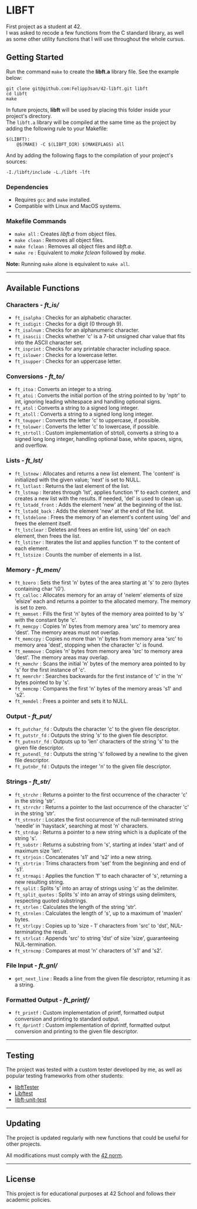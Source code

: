 # LIBFT

First project as a student at 42.\
I was asked to recode a few functions from the C standard library, as well as some other utility functions that I will use throughout the whole cursus.

## Getting Started

Run the command `make` to create the **libft.a** library file. See the example below:

```
git clone git@github.com:Felipp3san/42-libft.git libft
cd libft
make
```

In future projects, **libft** will be used by placing this folder inside your project's directory.\
The `libft.a` library will be compiled at the same time as the project by adding the following rule to your Makefile:

```make
$(LIBFT):
	@$(MAKE) -C $(LIBFT_DIR) $(MAKEFLAGS) all
```

And by adding the following flags to the compilation of your project's sources:

```
-I./libft/include -L./libft -lft
```

### Dependencies

- Requires `gcc` and `make` installed.
- Compatible with Linux and MacOS systems.

### Makefile Commands

- `make all`        : Creates *libft.a* from object files.
- `make clean`      : Removes all object files.
- `make fclean`     : Removes all object files and *libft.a*.
- `make re`         : Equivalent to *make fclean* followed by *make*.

**Note:** Running `make` alone is equivalent to `make all`.

---

## Available Functions

### Characters - *ft_is/*

- `ft_isalpha`     : Checks for an alphabetic character.
- `ft_isdigit`     : Checks for a digit (0 through 9).
- `ft_isalnum`     : Checks for an alphanumeric character.
- `ft_isascii`     : Checks whether 'c' is a 7-bit unsigned char value that fits into the ASCII character set.
- `ft_isprint`     : Checks for any printable character including space.
- `ft_islower`     : Checks for a lowercase letter.
- `ft_isupper`     : Checks for an uppercase letter.

### Conversions - *ft_to/*

- `ft_itoa`        : Converts an integer to a string.
- `ft_atoi`        : Converts the initial portion of the string pointed to by 'nptr' to int, ignoring leading whitespace and handling optional signs.
- `ft_atol`		   : Converts a string to a signed long integer.
- `ft_atoll`       : Converts a string to a signed long long integer.
- `ft_toupper`     : Converts the letter 'c' to uppercase, if possible.
- `ft_tolower`     : Converts the letter 'c' to lowercase, if possible.
- `ft_strtoll`     : Custom implementation of strtoll, converts a string to a signed long long integer, handling optional base, white spaces, signs, and overflow.

### Lists - *ft_lst/*

- `ft_lstnew`       : Allocates and returns a new list element. The 'content' is initialized with the given value; 'next' is set to NULL.
- `ft_lstlast`      : Returns the last element of the list.
- `ft_lstmap`       : Iterates through 'lst', applies function 'f' to each content, and creates a new list with the results. If needed, 'del' is used to clean up.
- `ft_lstadd_front` : Adds the element 'new' at the beginning of the list.
- `ft_lstadd_back`  : Adds the element 'new' at the end of the list.
- `ft_lstdelone`    : Frees the memory of an element's content using 'del' and frees the element itself.
- `ft_lstclear`     : Deletes and frees an entire list, using 'del' on each element, then frees the list.
- `ft_lstiter`      : Iterates the list and applies function 'f' to the content of each element.
- `ft_lstsize`      : Counts the number of elements in a list.

### Memory - *ft_mem/*

- `ft_bzero`      : Sets the first 'n' bytes of the area starting at 's' to zero (bytes containing char '\0').
- `ft_calloc`     : Allocates memory for an array of 'nelem' elements of size 'elsize' each and returns a pointer to the allocated memory. The memory is set to zero.
- `ft_memset`     : Fills the first 'n' bytes of the memory area pointed to by 's' with the constant byte 'c'.
- `ft_memcpy`     : Copies 'n' bytes from memory area 'src' to memory area 'dest'. The memory areas must not overlap.
- `ft_memccpy`    : Copies no more than 'n' bytes from memory area 'src' to memory area 'dest', stopping when the character 'c' is found.
- `ft_memmove`    : Copies 'n' bytes from memory area 'src' to memory area 'dest'. The memory areas may overlap.
- `ft_memchr`     : Scans the initial 'n' bytes of the memory area pointed to by 's' for the first instance of 'c'.
- `ft_memrchr`    : Searches backwards for the first instance of 'c' in the 'n' bytes pointed to by 's'.
- `ft_memcmp`     : Compares the first 'n' bytes of the memory areas 's1' and 's2'.
- `ft_memdel`     : Frees a pointer and sets it to NULL.

### Output - *ft_put/*

- `ft_putchar_fd`   : Outputs the character 'c' to the given file descriptor.
- `ft_putstr_fd`    : Outputs the string 's' to the given file descriptor.
- `ft_putnstr_fd`   : Outputs up to 'len' characters of the string 's' to the given file descriptor.
- `ft_putendl_fd`   : Outputs the string 's' followed by a newline to the given file descriptor.
- `ft_putnbr_fd`    : Outputs the integer 'n' to the given file descriptor.

### Strings - *ft_str/*

- `ft_strchr`       : Returns a pointer to the first occurrence of the character 'c' in the string 'str'.
- `ft_strrchr`      : Returns a pointer to the last occurrence of the character 'c' in the string 'str'.
- `ft_strnstr`      : Locates the first occurrence of the null-terminated string 'needle' in 'haystack', searching at most 'n' characters.
- `ft_strdup`       : Returns a pointer to a new string which is a duplicate of the string 's'.
- `ft_substr`       : Returns a substring from 's', starting at index 'start' and of maximum size 'len'.
- `ft_strjoin`      : Concatenates 's1' and 's2' into a new string.
- `ft_strtrim`      : Trims characters from 'set' from the beginning and end of 's1'.
- `ft_strmapi`      : Applies the function 'f' to each character of 's', returning a new resulting string.
- `ft_split`        : Splits 's' into an array of strings using 'c' as the delimiter.
- `ft_split_quotes` : Splits 's' into an array of strings using delimiters, respecting quoted substrings.
- `ft_strlen`       : Calculates the length of the string 'str'.
- `ft_strnlen`      : Calculates the length of 's', up to a maximum of 'maxlen' bytes.
- `ft_strlcpy`      : Copies up to 'size - 1' characters from 'src' to 'dst', NUL-terminating the result.
- `ft_strlcat`      : Appends 'src' to string 'dst' of size 'size', guaranteeing NUL-termination.
- `ft_strncmp`      : Compares at most 'n' characters of 's1' and 's2'.

### File Input - *ft_gnl/*

- `get_next_line`   : Reads a line from the given file descriptor, returning it as a string.

### Formatted Output - *ft_printf/*

- `ft_printf`      : Custom implementation of printf, formatted output conversion and printing to standard output.
- `ft_dprintf`     : Custom implementation of dprintf, formatted output conversion and printing to the given file descriptor.

---

## Testing

The project was tested with a custom tester developed by me, as well as popular testing frameworks from other students:

- [libftTester](https://github.com/Tripouille/libftTester)
- [Libftest](https://github.com/jtoty/Libftest)
- [libft-unit-test](https://github.com/alelievr/libft-unit-test)

---

## Updating

The project is updated regularly with new functions that could be useful for other projects.

All modifications must comply with the [42 norm](https://github.com/42School/norminette/blob/master/pdf/en.norm.pdf).

---

## License

This project is for educational purposes at 42 School and follows their academic policies.
